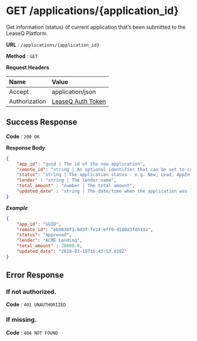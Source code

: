 # GET /applications/{application_id}

Get information (status) of current application that’s been submitted to the LeaseQ Platform.

**URL** : `/applications/{application_id}`

**Method** : `GET`

**Request Headers**

| Name | Value |
|:-----|:------|
|Accept|application/json|
|Authorization|[LeaseQ Auth Token](../README.md#authorization-header)|

## Success Response

**Code** : `200 OK`

**Response Body**

```json
{
    "app_id": "guid | The id of the new application",
    "remote_id": "string | An optional identifier that can be set to correlate LeaseQ applications with entities in other systems. This field is searchable in the LeaseQ dashboard",
    "status": "string | The application status - e.g. New, Lead, AppIn, AppSubmitted, Decline, Approved, etc.", 
    "lender" : "string | The lender name",
    "total_amount" : "number | The total amount",
    "updated_date" : "string | The date/time when the application was last updated.",
}
```

***Example***

```json
{
    "app_id": "GUID",
    "remote_id": "eb9838f3-8d3f-fe24-eff0-d180d3fd513a",
    "status": "Approved",
    "lender": "ACME Lending",
    "total_amount" : 20000.0,
    "updated_date": "2018-03-19T15:43:53.828Z"
}
```

## Error Response

### If not authorized.

**Code** : `401 UNAUTHORIZED`

### If missing.

**Code** : `404 NOT FOUND`
